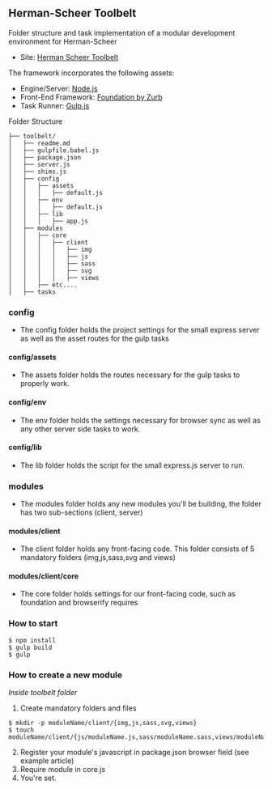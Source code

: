 ## Herman-Scheer Toolbelt
Folder structure and task implementation of a modular development environment for Herman-Scheer

- Site: [Herman Scheer Toolbelt]

The framework incorporates the following assets:

- Engine/Server: [Node.js]
- Front-End Framework: [Foundation by Zurb]
- Task Runner: [Gulp.js]

Folder Structure
```
├── toolbelt/
│   ├── readme.md
│   ├── gulpfile.babel.js
│   ├── package.json
│   ├── server.js
│   ├── shims.js
│   ├── config
│   │   ├── assets
│   │   │   ├── default.js
│   │   ├── env
│   │   │   ├── default.js
│   │   ├── lib
│   │   │   ├── app.js
│   ├── modules
│   │   ├── core
│   │   │   ├── client
│   │   │   │   ├── img
│   │   │   │   ├── js
│   │   │   │   ├── sass
│   │   │   │   ├── svg
│   │   │   │   ├── views
│   │   ├── etc....
│   ├── tasks
```

### config
- The config folder holds the project settings for the small express server as well as the asset routes for the gulp tasks

#### config/assets
- The assets folder holds the routes necessary for the gulp tasks to properly work.

#### config/env
- The env folder holds the settings necessary for browser sync as well as any other server side tasks to work.

#### config/lib
- The lib folder holds the script for the small express.js server to run.

### modules
- The modules folder holds any new modules you'll be building, the folder has two sub-sections (client, server)

#### modules/client
- The client folder holds any front-facing code. This folder consists of 5 mandatory folders (img,js,sass,svg and views)

#### modules/client/core
- The core folder holds settings for our front-facing code, such as foundation and browserify requires

### How to start
```
$ npm install
$ gulp build
$ gulp
```

### How to create a new module
_Inside toolbelt folder_

1. Create mandatory folders and files
```
$ mkdir -p moduleName/client/{img,js,sass,svg,views}
$ touch moduleName/client/{js/moduleName.js,sass/moduleName.sass,views/moduleName.jade}
```
2. Register your module's javascript in package.json browser field (see example article)
3. Require module in core.js
4. You're set.




[Node.js]:http://nodejs.org/
[Foundation by Zurb]:http://foundation.zurb.com/
[Gulp.js]:http://gulpjs.com/
[Herman Scheer Toolbelt]://bitbucket.org/herman-scheer/toolbelt